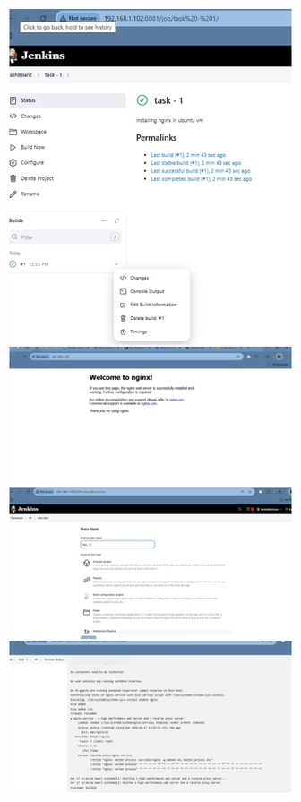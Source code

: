 ![alt text](./IMG-20250318-WA0005.jpg)
![alt text](./IMG-20250318-WA0002.jpg)
![alt text](./IMG-20250318-WA0003.jpg)
![alt text](./IMG-20250318-WA0004.jpg)
